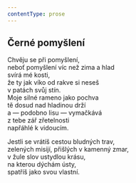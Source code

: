 ```yaml
---
contentType: prose
---
```


## Černé pomyšlení

Chvěju se při pomyšlení,  
neboť pomyšlení víc než zima a hlad  
svírá mé kosti,  
že ty jak víko od rakve si neseš  
v patách svůj stín.  
Moje silné rameno jako pochva  
tě dosud nad hladinou drží  
a — podobno lisu — vymačkává  
z tebe zář zřetelnosti  
napřáhlé k vidoucím.

Jestli se vrátíš cestou bludných trav,  
zelených misijí, přišlých v kamenný zmar,  
v žule slov ustydlou krásu,  
na kterou dýchám ústy,  
spatříš jako svou vlastní.
